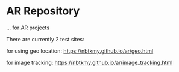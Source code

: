 # AR Repository
... for AR projects

There are currently 2 test sites:

for using geo location:
https://nbtkmy.github.io/ar/geo.html

for image tracking:
https://nbtkmy.github.io/ar/image_tracking.html




